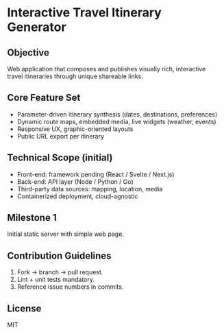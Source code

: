 # Interactive Travel Itinerary Generator

## Objective
Web application that composes and publishes visually rich, interactive travel itineraries through unique shareable links.

## Core Feature Set
- Parameter-driven itinerary synthesis (dates, destinations, preferences)
- Dynamic route maps, embedded media, live widgets (weather, events)
- Responsive UX, graphic-oriented layouts
- Public URL export per itinerary

## Technical Scope (initial)
- Front-end: framework pending (React / Svelte / Next.js)
- Back-end: API layer (Node / Python / Go)
- Third-party data sources: mapping, location, media
- Containerized deployment, cloud-agnostic

## Milestone 1
Initial static server with simple web page.

## Contribution Guidelines
1. Fork → branch → pull request.
2. Lint + unit tests mandatory.
3. Reference issue numbers in commits.

## License
MIT
